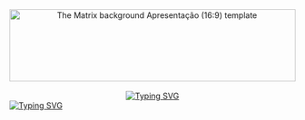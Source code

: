 <div align="center" >
 <img class="art-template-image" src="https://d1csarkz8obe9u.cloudfront.net/posterpreviews/the-matrix-background-design-template-cea07eda8fcc91d950fafec04e46d21b_screen.jpg?ts=1600987864" alt="The Matrix background Apresentação (16:9) template" width="100%" height="128" style="border-radius: 20%> 
</div> 

<div align="center"> <br><br>
<a href="https://git.io/typing-svg"><img src="https://readme-typing-svg.herokuapp.com?font=Poppins&weight=500&size=25&duration=2000&pause=1000&color=2EC034&background=FFFFFF00&center=true&width=435&lines=Welcome+to+FxSoftwareDev+Github" alt="Typing SVG" /></a>
</div>

<div><a href="https://git.io/typing-svg"><img src="https://readme-typing-svg.herokuapp.com?font=Noto+Sans+Elbasan&size=11&duration=1&pause=100000&color=2EC034&center=true&width=1200&height=100&lines=%F0%90%94%9F+%F0%90%94%81%F0%90%94%80+%F0%90%94%92%F0%90%94%8E%F0%90%94%87%F0%90%94%94+%F0%90%94%8F%F0%90%94%87+%F0%90%94%A0%F0%90%94%96+%F0%90%94%80%F0%90%94%9D%F0%90%94%8E%F0%90%94%87+%F0%90%94%9F+%F0%90%94%92%F0%90%94%81%F0%90%94%9F%F0%90%94%9B%F0%90%94%8C%F0%90%94%94%F0%90%94%88+%F0%90%94%84%F0%90%94%8D%F0%90%94%9D%F0%90%94%88+%F0%90%94%9D%F0%90%94%88+%F0%90%94%97%F0%90%94%8E%F0%90%94%87%F0%90%94%90%F0%90%94%90%F0%90%94%88+%F0%90%94%80%F0%90%94%9D%F0%90%94%88.+%F0%90%94%87+%F0%90%94%97%F0%90%94%9F%F0%90%94%80%F0%90%94%90%F0%90%94%90+%F0%90%94%9D%F0%90%94%88+%F0%90%94%81%F0%90%94%8D%F0%90%94%99%F0%90%94%94+%F0%90%94%87+%F0%90%94%9B%F0%90%94%80%F0%90%94%8E+%F0%90%94%9D%F0%90%94%88+%F0%90%94%97%F0%90%94%80+%F0%90%94%99%F0%90%94%88%F0%90%94%94%F0%90%94%88+%F0%90%94%9D%F0%90%94%88+%F0%90%94%97%F0%90%94%8E%F0%90%94%87%F0%90%94%90%F0%90%94%90%F0%90%94%88%2C+%F0%90%94%87+%F0%90%94%87+%F0%90%94%9B%F0%90%94%8C%F0%90%94%97%F0%90%94%88%F0%90%94%99%F0%90%94%8A%F0%90%94%80+%F0%90%94%94%F0%90%94%8D%F0%90%94%9B%F0%90%94%8D+%F0%90%94%80%F0%90%94%9D%F0%90%94%88+%F0%90%94%87+%F0%90%94%87+%F0%90%94%92%F0%90%94%81%F0%90%94%9F%F0%90%94%90%F0%90%94%96%F0%90%94%8D+%F0%90%94%80%F0%90%94%9D%F0%90%94%88+%F0%90%94%94%F0%90%94%84%F0%90%94%88+%F0%90%94%8F%F0%90%94%80%F0%90%94%9B%F0%90%94%8C%F0%90%94%9D%F0%90%94%88+%F0%90%94%9B%F0%90%94%87+%F0%90%94%94%F0%90%94%9F%F0%90%94%8F%F0%90%94%9F+%F0%90%94%8D%F0%90%94%9B%F0%90%94%8C%F0%90%94%9D%F0%90%94%87+%F0%90%94%A0%F0%90%94%87%F0%90%94%94%F0%90%94%84%F0%90%94%88+%F0%90%94%97%F0%90%94%99%F0%90%94%87%F0%90%94%8E+%F0%90%94%97%F0%90%94%A2%F0%90%94%90%F0%90%94%8D%F0%90%94%9D.+%F0%90%94%9F+%F0%90%94%81%F0%90%94%80+%F0%90%94%92%F0%90%94%8E%F0%90%94%87%F0%90%94%94+%F0%90%94%8F%F0%90%94%87+%F0%90%94%A0%F0%90%94%96+%F0%90%94%80%F0%90%94%9D%F0%90%94%8E%F0%90%94%87+%F0%90%94%9F+%F0%90%94%92%F0%90%94%81%F0%90%94%9F%F0%90%94%9B%F0%90%94%8C%F0%90%94%94%F0%90%94%88+%F0%90%94%84%F0%90%94%8D%F0%90%94%9D%F0%90%94%88+%F0%90%94%9D%F0%90%94%88+%F0%90%94%97%F0%90%94%8E%F0%90%94%87%F0%90%94%90%F0%90%94%90%F0%90%94%88+%F0%90%94%80%F0%90%94%9D%F0%90%94%88.+%F0%90%94%87+%F0%90%94%97%F0%90%94%9F%F0%90%94%80%F0%90%94%90%F0%90%94%90+%F0%90%94%9D%F0%90%94%88+%F0%90%94%81%F0%90%94%8D%F0%90%94%99%F0%90%94%94+%F0%90%94%87+%F0%90%94%9B%F0%90%94%80%F0%90%94%8E+%F0%90%94%9D%F0%90%94%88+%F0%90%94%97%F0%90%94%80+%F0%90%94%99%F0%90%94%88%F0%90%94%94%F0%90%94%88+%F0%90%94%9D%F0%90%94%88+%F0%90%94%97%F0%90%94%8E%F0%90%94%87%F0%90%94%90%F0%90%94%90%F0%90%94%88%2C+%F0%90%94%87+%F0%90%94%87+%F0%90%94%9B%F0%90%94%8C%F0%90%94%97%F0%90%94%88%F0%90%94%99%F0%90%94%8A%F0%90%94%80+%F0%90%94%94%F0%90%94%8D%F0%90%94%9B%F0%90%94%8D+%F0%90%94%80%F0%90%94%9D%F0%90%94%88+%F0%90%94%87+%F0%90%94%87+%F0%90%94%92%F0%90%94%81%F0%90%94%9F%F0%90%94%90%F0%90%94%96%F0%90%94%8D+%F0%90%94%80%F0%90%94%9D%F0%90%94%88+%F0%90%94%94%F0%90%94%84%F0%90%94%88+%F0%90%94%8F%F0%90%94%80%F0%90%94%9B%F0%90%94%8C%F0%90%94%9D%F0%90%94%88+%F0%90%94%9B%F0%90%94%87+%F0%90%94%94%F0%90%94%9F%F0%90%94%8F%F0%90%94%9F+%F0%90%94%8D%F0%90%94%9B%F0%90%94%8C%F0%90%94%9D%F0%90%94%87+%F0%90%94%A0%F0%90%94%87%F0%90%94%94%F0%90%94%84%F0%90%94%88+%F0%90%94%97%F0%90%94%99%F0%90%94%87%F0%90%94%8E+%F0%90%94%97%F0%90%94%A2%F0%90%94%90%F0%90%94%8D%F0%90%94%9D." alt="Typing SVG" /></a></div>


<!--
**FxSoftwareDev/FxSoftwareDev** is a ✨ _special_ ✨ repository because its `README.md` (this file) appears on your GitHub profile.

Here are some ideas to get you started:

- 🔭 I’m currently working on ...
- 🌱 I’m currently learning ...
- 👯 I’m looking to collaborate on ...
- 🤔 I’m looking for help with ...
- 💬 Ask me about ...
- 📫 How to reach me: ...
- 😄 Pronouns: ...
- ⚡ Fun fact: ...
-->
